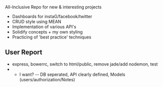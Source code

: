 All-Inclusive Repo for new & interesting projects

- Dashboards for instaG/facebook/twitter
- CRUD style using MEAN 
- Implementation of various API's
- Solidify concepts + my own styling
- Practicing of 'best practice' techniques 

## User Report
- express, bowerrc, switch to html/public, remove jade/add nodemon, test
- - I want?  -- DB seperated, API clearly defined, Models (users/authorization/Notes) 